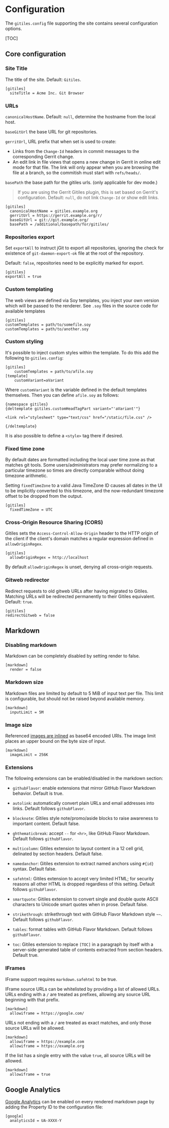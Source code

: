 # Configuration

The `gitiles.config` file supporting the site contains several configuration
options.

[TOC]

## Core configuration

### Site Title

The title of the site. Default: `Gitiles`.

```
[gitiles]
  siteTitle = Acme Inc. Git Browser
```

### URLs

`canonicalHostName`.
Default: `null`, determine the hostname from the local host.

`baseGitUrl` the base URL for git repositories.

`gerritUrl`, URL prefix that when set is used to create:
* Links from the `Change-Id` headers in commit messages to the corresponding
  Gerrit change.
* An edit link in file views that opens a new change in Gerrit in online edit
  mode for that file. The link will only appear when you are browsing the file
  at a branch, so the commitish must start with `refs/heads/`.

`basePath` the base path for the gitiles urls. (only applicable for dev mode.)

> If you are using the Gerrit Gitiles plugin, this is set based on Gerrit's configuration.
> Default: `null`, do not link `Change-Id` or show edit links.

```
[gitiles]
  canonicalHostName = gitiles.example.org
  gerritUrl = https://gerrit.example.org/r/
  baseGitUrl = git://git.example.org/
  basePath = /additional/basepath/for/gitiles/ 
```

### Repositories export

Set `exportAll` to instruct jGit to export all repositories, ignoring the check
for existence of `git-daemon-export-ok` file at the root of the repository.

Default: `false`, repositories need to be explicitly marked for export.

```
[gitiles]
exportAll = true
```

### Custom templating

The web views are defined via Soy templates, you inject your own version which
will be passed to the renderer. See `.soy` files in the source code for
available templates

```
[gitiles]
customTemplates = path/to/somefile.soy
customTemplates = path/to/another.soy
```

### Custom styling

It's possible to inject custom styles within the template. To do this add
the following to `gitiles.config`:
```
[gitiles]
    customTemplates = path/to/afile.soy
[template]
    customVariant=aVariant
```
Where `customVariant` is the variable defined in the default
templates themselves. Then you can define `afile.soy` as follows:
```
{namespace gitiles}
{deltemplate gitiles.customHeadTagPart variant="'aVariant'"}

<link rel="stylesheet" type="text/css" href="/static/file.css" />

{/deltemplate}
```
It is also possible to define a `<style>` tag there if desired.

### Fixed time zone

By default dates are formatted including the local user time zone as that
matches git tools. Some users/administrators may prefer normalizing to a
particular timezone so times are directly comparable without doing timezone
arithmetic.

Setting `fixedTimeZone` to a valid Java TimeZone ID causes all dates in the UI
to be implicitly converted to this timezone, and the now-redundant timezone
offset to be dropped from the output.

```
[gitiles]
  fixedTimeZone = UTC
```

### Cross-Origin Resource Sharing (CORS)

Gitiles sets the `Access-Control-Allow-Origin` header to the
HTTP origin of the client if the client's domain matches a regular
expression defined in `allowOriginRegex`.

```
[gitiles]
  allowOriginRegex = http://localhost
```

By default `allowOriginRegex` is unset, denying all cross-origin requests.

### Gitweb redirector

Redirect requests to old gitweb URLs after having migrated to Gitiles. Matching
URLs will be redirected permanently to their Gitiles equivalent.
Default: `true`.

```
[gitiles]
redirectGitweb = false
```

## Markdown

### Disabling markdown

Markdown can be completely disabled by setting render to false.

```
[markdown]
  render = false
```

### Markdown size

Markdown files are limited by default to 5 MiB of input text
per file. This limit is configurable, but should not be raised
beyond available memory.

```
[markdown]
  inputLimit = 5M
```

### Image size

Referenced [images are inlined](#Images) as base64 encoded URIs.
The image limit places an upper bound on the byte size of input.

```
[markdown]
  imageLimit = 256K
```

### Extensions

The following extensions can be enabled/disabled in the markdown
section:

* `githubFlavor`: enable extensions that mirror GitHub Flavor
  Markdown behavior.  Default is true.

* `autolink`: automatically convert plain URLs and email
  addresses into links. Default follows `githubFlavor`.

* `blocknote`: Gitiles style note/promo/aside blocks to raise
  awareness to important content. Default false.

* `ghthematicbreak`: accept `--` for `<hr>`, like GitHub Flavor
  Markdown.  Default follows `githubFlavor`.

* `multicolumn`: Gitiles extension to layout content in a 12 cell
   grid, delinated by section headers. Default false.

* `namedanchor`: Gitiles extension to extract named anchors using
  `#{id}` syntax. Default false.

* `safehtml`: Gitiles extension to accept very limited HTML; for
   security reasons all other HTML is dropped regardless of this
   setting.  Default follows `githubFlavor`.

* `smartquote`: Gitiles extension to convert single and double quote
  ASCII characters to Unicode smart quotes when in prose.  Default
  false.

* `strikethrough`: strikethrough text with GitHub Flavor Markdown
  style `~~`.  Default follows `githubFlavor`.

* `tables`: format tables with GitHub Flavor Markdown.  Default
  follows `githubFlavor`.

* `toc`: Gitiles extension to replace `[TOC]` in a paragraph by itself
  with a server-side generated table of contents extracted from section
  headers.  Default true.

### IFrames

IFrame support requires `markdown.safehtml` to be true.

IFrame source URLs can be whitelisted by providing a list of allowed
URLs. URLs ending with a `/` are treated as prefixes, allowing any source
URL beginning with that prefix.

```
[markdown]
  allowiframe = https://google.com/
```

URLs not ending with a `/` are treated as exact matches, and only those
source URLs will be allowed.


```
[markdown]
  allowiframe = https://example.com
  allowiframe = https://example.org
```

If the list has a single entry with the value `true`, all source URLs
will be allowed.


```
[markdown]
  allowiframe = true
```

## Google Analytics

[Google Analytics](https://www.google.com/analytics/) can be
enabled on every rendered markdown page by adding the Property ID
to the configuration file:

```
[google]
  analyticsId = UA-XXXX-Y
```
